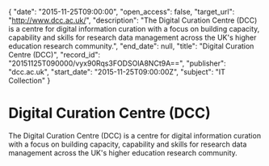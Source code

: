{
  "date": "2015-11-25T09:00:00", 
  "open_access": false, 
  "target_url": "http://www.dcc.ac.uk/", 
  "description": "The Digital Curation Centre (DCC) is a centre for digital information curation with a focus on building capacity, capability and skills for research data management across the UK's higher education research community.", 
  "end_date": null, 
  "title": "Digital Curation Centre (DCC)", 
  "record_id": "20151125T090000/vyx90Rqs3FODSOlA8NCt9A==", 
  "publisher": "dcc.ac.uk", 
  "start_date": "2015-11-25T09:00:00Z", 
  "subject": "IT Collection"
}

# Digital Curation Centre (DCC)

The Digital Curation Centre (DCC) is a centre for digital information curation with a focus on building capacity, capability and skills for research data management across the UK's higher education research community.